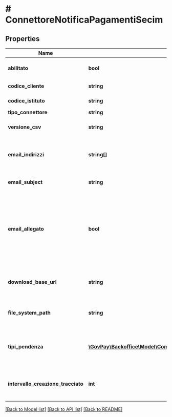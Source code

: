 # # ConnettoreNotificaPagamentiSecim

## Properties

Name | Type | Description | Notes
------------ | ------------- | ------------- | -------------
**abilitato** | **bool** | Indica se il connettore e&#39; abilitato |
**codice_cliente** | **string** | Codice Cliente |
**codice_istituto** | **string** | Codice Istituto | [optional]
**tipo_connettore** | **string** |  |
**versione_csv** | **string** | Versione del CSV prodotto. |
**email_indirizzi** | **string[]** | Indirizzi Email al quale verra&#39; spedito il tracciato | [optional]
**email_subject** | **string** | Subject da inserire nella mail | [optional]
**email_allegato** | **bool** | Indica se inviare il tracciato come allegato all&#39;email oppure se inserire nel messaggio il link al download | [optional]
**download_base_url** | **string** | URL base del link dove scaricare il tracciato | [optional]
**file_system_path** | **string** | Path nel quale verra&#39; salvato il tracciato | [optional]
**tipi_pendenza** | [**\GovPay\Backoffice\Model\ConnettoreNotificaPagamentiTipiPendenzaInner[]**](ConnettoreNotificaPagamentiTipiPendenzaInner.md) | tipi pendenza da includere nel tracciato | [optional]
**intervallo_creazione_tracciato** | **int** | intervallo di creazione del tracciato in ore |

[[Back to Model list]](../../README.md#models) [[Back to API list]](../../README.md#endpoints) [[Back to README]](../../README.md)
